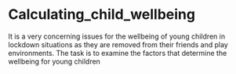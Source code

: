 # Calculating_child_wellbeing
It is a very concerning  issues for the wellbeing of young children in lockdown situations as they are removed from  their friends and play environments. 
The task is to examine the factors that determine the wellbeing for young children
